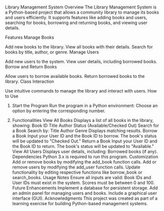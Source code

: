 Library Management System
Overview
The Library Management System is a Python-based project that allows a community library to manage its books and users efficiently. It supports features like adding books and users, searching for books, borrowing and returning books, and viewing user details.

Features
Manage Books

Add new books to the library.
View all books with their details.
Search for books by title, author, or genre.
Manage Users

Add new users to the system.
View user details, including borrowed books.
Borrow and Return Books

Allow users to borrow available books.
Return borrowed books to the library.
Class Interaction

Use intuitive commands to manage the library and interact with users.
How to Use
1. Start the Program
Run the program in a Python environment:
Choose an option by entering the corresponding number.

3. Functionalities
View All Books
Displays a list of all books in the library, showing:
Book ID
Title
Author
Status (Available/Checked Out)
Search for a Book
Search by:
Title
Author
Genre
Displays matching results.
Borrow a Book
Input your User ID and the Book ID to borrow.
The book's status will be updated to "Checked Out."
Return a Book
Input your User ID and the Book ID to return.
The book's status will be updated to "Available."
View All Users
Displays user details, including:
Borrowed books (if any).
Dependencies
Python 3.x is required to run this program.
Customization
Add or remove books by modifying the add_book function calls.
Add or remove users by modifying the add_user function calls.
Update functionality by editing respective functions like borrow_book or search_books.
Usage Notes
Ensure all inputs are valid:
Book IDs and User IDs must exist in the system.
Scores must be between 0 and 100.
Future Enhancements
Implement a database for persistent storage.
Add an admin panel for managing users and books.
Include a graphical user interface (GUI).
Acknowledgments
This project was created as part of a learning exercise for building Python-based management systems.
